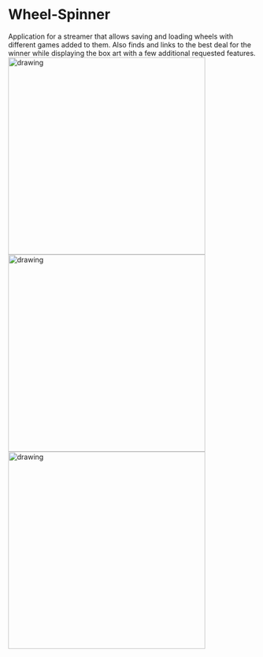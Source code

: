 # Wheel-Spinner
Application for a streamer that allows saving and loading wheels with different games added to them.
Also finds and links to the best deal for the winner while displaying the box art with a few additional requested features.
<br>
<img src="url_images" alt="drawing" width="400"/>
<img src="url_images" alt="drawing" width="400"/>
<img src="url_images" alt="drawing" width="400"/>
